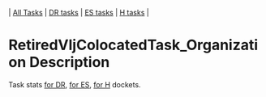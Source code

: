 | [All Tasks](../alltasks.md) | [DR tasks](../docs-DR/tasklist.md) | [ES tasks](../docs-ES/tasklist.md) | [H tasks](../docs-H/tasklist.md) |
# RetiredVljColocatedTask_Organization Description

Task stats [for DR](../docs-DR/RetiredVljColocatedTask_Organization.md), [for ES](../docs-ES/RetiredVljColocatedTask_Organization.md), [for H](../docs-H/RetiredVljColocatedTask_Organization.md) dockets.

